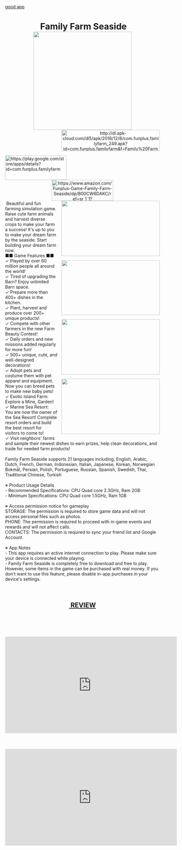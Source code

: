 <div dir="ltr" style="text-align: left;" trbidi="on">
<a href="https://www.apploot.ga/search/label/Casual?&max-results=7?&max-results=7">good app</a>
<div dir="ltr" style="text-align: left;" trbidi="on">
<h1 itemprop="name" style="margin-bottom: 0px; text-align: center;">
&nbsp;Family Farm Seaside
<div class="separator" style="clear: both; text-align: center;">
<a href="https://2.bp.blogspot.com/-XW_Tod97OqI/XBd-K-SvlAI/AAAAAAAAAKU/TXDsCMLEn1oiqIEEmB5Pa65hMm97K6CwgCEwYBhgL/s1600/ff.png" imageanchor="1" style="margin-left: 1em; margin-right: 1em;"><img border="0" data-original-height="360" data-original-width="360" height="320" src="https://2.bp.blogspot.com/-XW_Tod97OqI/XBd-K-SvlAI/AAAAAAAAAKU/TXDsCMLEn1oiqIEEmB5Pa65hMm97K6CwgCEwYBhgL/s320/ff.png" width="320" /></a></div>
</h1>
<div class="separator" style="clear: both; text-align: center;">
<a href="http://dl.apk-cloud.com/dl5/apk/2018/12/8/com.funplus.familyfarm_249.apk?id=com.funplus.familyfarm&amp;f=Family%20Farm%20Seaside_5.2.400_apk-dl.com.apk&amp;dl=2" style="clear: right; float: right; margin-bottom: 1em; margin-left: 1em;" target="_blank"><img alt="http://dl.apk-cloud.com/dl5/apk/2018/12/8/com.funplus.familyfarm_249.apk?id=com.funplus.familyfarm&amp;f=Family%20Farm%20Seaside_5.2.400_apk-dl.com.apk&amp;dl=2" border="0" data-original-height="87" data-original-width="400" height="69" src="https://3.bp.blogspot.com/-vlaX2Dl8qHo/XBPG3fkVeVI/AAAAAAAAADQ/d2aFnBuxcY4zP2pJtYe9qTQR0erewGAgQCPcBGAYYCw/s320/download-button-plain.png" width="320" /></a></div>
<div style="text-align: left;">
<a href="https://play.google.com/store/apps/details?id=com.funplus.familyfarm" target="_blank"><img alt="https://play.google.com/store/apps/details?id=com.funplus.familyfarm" border="0" data-original-height="641" data-original-width="1600" height="80" src="https://2.bp.blogspot.com/-9xIrgFFJD28/XBOUL9k0CSI/AAAAAAAAABc/zgtg0_c-H_oQ3C4ZzJPuhde_dI1YdPK7gCPcBGAYYCw/s200/google%2Bplay.png" width="200" /></a></div>
<div class="separator" style="clear: both; text-align: center;">
<a href="https://www.amazon.com/Funplus-Game-Family-Farm-Seaside/dp/B00CW6DAKC/ref=sr_1_1?ie=UTF8&amp;qid=1545043938&amp;sr=8-1&amp;keywords=family+farm+seaside+game" target="_blank"><img alt="https://www.amazon.com/Funplus-Game-Family-Farm-Seaside/dp/B00CW6DAKC/ref=sr_1_1?ie=UTF8&amp;qid=1545043938&amp;sr=8-1&amp;keywords=family+farm+seaside+game" border="0" data-original-height="132" data-original-width="382" height="68" src="https://1.bp.blogspot.com/-hU19rREQL1c/XBTQhTpdbnI/AAAAAAAAAFI/aqM0p9volN4a7sf2TvtMoOCZ_xnPqRCKwCPcBGAYYCw/s200/amazon%2Bapp%2Bstore.png" width="200" /></a></div>
<div class="separator" style="clear: both; text-align: center;">
<a href="https://3.bp.blogspot.com/-sRdYU4zTBOQ/XBd-Mq4Q0lI/AAAAAAAAAKQ/vQvOZGAewnUyYZ_3m9xvJ_eVg4oiFYWrQCEwYBhgL/s1600/ff1.jpg" imageanchor="1" style="clear: right; float: right; margin-bottom: 1em; margin-left: 1em;"><img border="0" data-original-height="900" data-original-width="1600" height="180" src="https://3.bp.blogspot.com/-sRdYU4zTBOQ/XBd-Mq4Q0lI/AAAAAAAAAKQ/vQvOZGAewnUyYZ_3m9xvJ_eVg4oiFYWrQCEwYBhgL/s320/ff1.jpg" width="320" /></a></div>
<a href="https://2.bp.blogspot.com/-gH_wH0X_17s/XBd-PITugUI/AAAAAAAAAKY/JJUdYojG-U0ox0xNjS_VaXSoDuFkTCeWwCEwYBhgL/s1600/ff6.jpg" imageanchor="1" style="clear: right; float: right; margin-bottom: 1em; margin-left: 1em;"><img border="0" data-original-height="633" data-original-width="1132" height="178" src="https://2.bp.blogspot.com/-gH_wH0X_17s/XBd-PITugUI/AAAAAAAAAKY/JJUdYojG-U0ox0xNjS_VaXSoDuFkTCeWwCEwYBhgL/s320/ff6.jpg" width="320" /></a><a href="https://2.bp.blogspot.com/-8GjjF8HlACU/XBd-NBYCE6I/AAAAAAAAAKQ/phXSbkhqKzgvcL30f7y-G3rD4GfHBMO3wCEwYBhgL/s1600/ff3.jpg" imageanchor="1" style="clear: right; float: right; margin-bottom: 1em; margin-left: 1em;"><img border="0" data-original-height="900" data-original-width="1600" height="180" src="https://2.bp.blogspot.com/-8GjjF8HlACU/XBd-NBYCE6I/AAAAAAAAAKQ/phXSbkhqKzgvcL30f7y-G3rD4GfHBMO3wCEwYBhgL/s320/ff3.jpg" width="320" /></a><a href="https://1.bp.blogspot.com/-VijmZnlJ0Vs/XBd-MIYvqzI/AAAAAAAAAKY/FtxVrR9aToAAnCHFFrBLQYwi9-5P3TlfgCEwYBhgL/s1600/ff2.jpg" imageanchor="1" style="clear: right; float: right; margin-bottom: 1em; margin-left: 1em;"><img border="0" data-original-height="900" data-original-width="1600" height="180" src="https://1.bp.blogspot.com/-VijmZnlJ0Vs/XBd-MIYvqzI/AAAAAAAAAKY/FtxVrR9aToAAnCHFFrBLQYwi9-5P3TlfgCEwYBhgL/s320/ff2.jpg" width="320" /></a>&nbsp;<span style="font-weight: normal;">Beautiful and fun farming simulation game. <br />Raise cute farm animals and 
harvest diverse crops to make your farm a success! It's up to you to 
make your dream farm by the seaside. Start building your dream farm now. </span><br />
<span style="font-weight: normal;">■■ Game Features ■■<br />✓ Played by over 60 million people all around the world!<br />✓ Tired of upgrading the Barn? Enjoy unlimited Barn space.<br />✓ Prepare more than 400+ dishes in the kitchen. <br />✓ Plant, harvest and produce over 200+ unique products!<br />✓ Compete with other farmers in the new Farm Beauty Contest!<br />✓ Daily orders and new missions added regularly for more fun!<br />✓ 500+ unique, cute, and well-designed decorations!<br />✓ Adopt pets and costume them with pet apparel and equipment. Now you can breed pets to make new baby pets!<br />✓ Exotic Island Farm: Explore a Mine, Garden! <br />✓
 Marine Sea Resort: You are now the owner of the Sea Resort! Complete 
resort orders and build the best resort for visitors to come to!<br />✓ 
Visit neighbors' farms and sample their newest dishes to earn prizes, 
help clean decorations, and trade for needed farm products!<br /><br />Family
 Farm Seaside supports 21 languages including; English, Arabic, Dutch, 
French, German, Indonesian, Italian, Japanese, Korean, Norwegian Bokmål,
 Persian, Polish, Portuguese, Russian, Spanish, Swedish, Thai, 
Traditional Chinese, Turkish<br /><br />※ Product Usage Details <br />- Recommended Specifications: CPU Quad core 2.3GHz, Ram 2GB<br />- Minimum Specifications: CPU Quad core 1.5GHz, Ram 1GB<br /><br />※ Access permission notice for gameplay<br />STORAGE: The permission is required to store game data and will not access personal files such as photos.<br />PHONE: The permission is required to proceed with in-game events and rewards and will not affect calls.<br />CONTACTS: The permission is required to sync your friend list and Google Account.<br /><br />※ App Notes<br />- This app requires an active internet connection to play. Please make sure your device is connected while playing.<br />-
 Family Farm Seaside is completely free to download and free to play. 
However, some items in the game can be purchased with real money. If you
 don't want to use this feature, please disable in-app purchases in your
 device's settings.<br /><span id="goog_487038208"></span><span id="goog_487038209"></span></span><br />
<br />
<h2 style="text-align: center;">
<u>&nbsp;REVIEW</u></h2>
<div style="text-align: left;">
<span style="font-weight: normal;"><br /></span></div>
<h1 itemprop="name" style="margin-bottom: 0px; text-align: left;">
<div class="separator" style="clear: both;">
<a href="https://2.bp.blogspot.com/-XW_Tod97OqI/XBd-K-SvlAI/AAAAAAAAAKU/TXDsCMLEn1oiqIEEmB5Pa65hMm97K6CwgCEwYBhgL/s1600/ff.png" imageanchor="1" style="margin-left: 1em; margin-right: 1em;"><span id="goog_487038127"></span><span id="goog_487038128"></span></a></div>
</h1>
</div>
&nbsp;&nbsp;&nbsp;&nbsp;&nbsp;&nbsp;&nbsp;&nbsp;&nbsp;&nbsp;&nbsp;&nbsp; <iframe allow="accelerometer; autoplay; encrypted-media; gyroscope; picture-in-picture" allowfullscreen="" frameborder="0" height="315" src="https://www.youtube.com/embed/d9TN3wKK_80?start=51" width="560"></iframe><br />
<br />
<br />
&nbsp;&nbsp;&nbsp;&nbsp;&nbsp;&nbsp;&nbsp;&nbsp;&nbsp;&nbsp;&nbsp;&nbsp;
<iframe allow="accelerometer; autoplay; encrypted-media; gyroscope; picture-in-picture" allowfullscreen="" frameborder="0" height="315" src="https://www.youtube.com/embed/mxVM782-mqg?start=51" width="560"></iframe></div>
